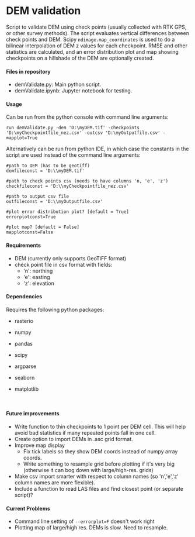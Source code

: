 # DEM validation

Script to validate DEM using check points (usually collected with RTK GPS, or other survey methods).  The script evaluates vertical differences between check points and DEM.  Scipy `ndimage.map_coordinates` is used to do a bilinear interpolation of DEM z values for each checkpoint.  RMSE and other statistics are calculated, and an error distribution plot and map showing checkpoints on a hillshade of the DEM are optionally created.

#### Files in repository

- demValidate.py:  Main python script.
- demValidate.ipynb: Jupyter notebook for testing.

#### Usage

Can be run from the python console with command line arguments:

```
run demValidate.py -dem 'D:\myDEM.tif' -checkpoints  'D:\myCheckpointfile_nez.csv' -outcsv 'D:\myOutputfile.csv' -mapplot=True
```

Alternatively can be run from python IDE, in which case the constants in the script are used instead of the command line arguments:

```
#path to DEM (has to be geotiff)
demfileconst = 'D:\\myDEM.tif'

#path to check points csv (needs to have columns 'n, 'e', 'z')
checkfileconst = 'D:\\myCheckpointfile_nez.csv'

#path to output csv file
outfileconst = 'D:\\myOutputfile.csv'

#plot error distribution plot? [default = True]
errorplotconst=True

#plot map? [default = False]
mapplotconst=False
```

#### Requirements

- DEM (currently only supports GeoTIFF format)
- check point file in csv format with fields:
  - 'n': northing
  - 'e': easting
  - 'z': elevation

#### Dependencies

Requires the following python packages:

- rasterio 

- numpy

- pandas

- scipy

- argparse

- seaborn

- matplotlib

  ​

#### Future improvements

- Write function to thin checkpoints to 1 point per DEM cell.  This will help avoid bad statistics if many repeated points fall in one cell. 
- Create option to import DEMs in .asc grid format.
- Improve map display
  - Fix tick labels so they show DEM coords instead of numpy array coords.
  - Write something to resample grid before plotting if it's very big (otherwise it can bog down with large/high-res. grids)
- Make csv import smarter with respect to column names (so 'n','e','z' column names are more flexible).
- Include a function to read LAS files and find closest point (or separate script)?

#### Current Problems

- Command line setting of `--errorplot=F` doesn't work right
- Plotting map of large/high res. DEMs is slow.  Need to resample.